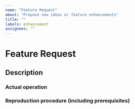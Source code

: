 ```yaml
---
name: "Feature Request"
about: "Propose new ideas or feature enhancements"
title: ""
labels: enhancement
assignees: ""
---
```


# **Feature Request**

## Description

<!-- Please replace {Please write here} with your description -->

### Actual operation

<!-- {Please write here} -->

### Reproduction procedure (including prerequisites)

<!-- {Please write here} -->
